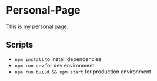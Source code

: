 # Personal-Page

This is my personal page.

## Scripts

- `npm install` to install dependencies
- `npm run dev` for dev environment
- `npm run build && npm start` for production environment
